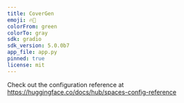 ```yaml
---
title: CoverGen
emoji: 🔥🚀
colorFrom: green
colorTo: gray
sdk: gradio
sdk_version: 5.0.0b7
app_file: app.py
pinned: true
license: mit
---
```


Check out the configuration reference at https://huggingface.co/docs/hub/spaces-config-reference